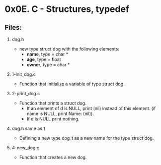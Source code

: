 # 0x0E. C - Structures, typedef

## Files:

1. dog.h
   - new type struct dog with the following elements:
     - **name**, type = char *
     - **age**, type = float
     - **owner**, type = char *

2. 1-init_dog.c
   - Function that initialize a variable of type struct dog.

3. 2-print_dog.c
   - Function that prints a struct dog.
     - If an element of d is NULL, print (nil) instead of this element. (if name is NULL, print Name: (nil)).
     - If d is NULL print nothing.

4. dog.h same as 1
   - Defining a new type dog_t as a new name for the type struct dog.

5. 4-new_dog.c
   - Function that creates a new dog.

